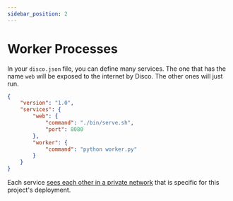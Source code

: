 ```yaml
---
sidebar_position: 2
---
```


# Worker Processes

In your `disco.json` file, you can define many services. The one that has the name `web` will be exposed to the internet by Disco. The other ones will just run.

```json
{
    "version": "1.0",
    "services": {
        "web": {
            "command": "./bin/serve.sh",
            "port": 8080
        },
        "worker": {
            "command": "python worker.py"
        }
    }
}
```

Each service [sees each other in a private network](ports#internal-communication-between-services) that is specific for this project's deployment. 
